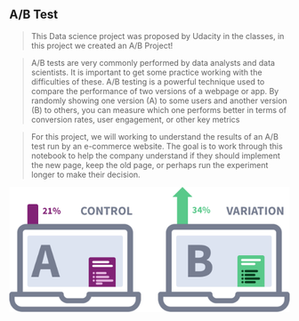 ## A/B Test

> This Data science project was proposed by Udacity in the classes, in this project we created an A/B Project!

> A/B tests are very commonly performed by data analysts and data scientists. It is important to get some practice working with the difficulties of these. A/B testing is a powerful technique used to compare the performance of two versions of a webpage or app. By randomly showing one version (A) to some users and another version (B) to others, you can measure which one performs better in terms of conversion rates, user engagement, or other key metrics

> For this project, we will working to understand the results of an A/B test run by an e-commerce website. The goal is to work through this notebook to help the company understand if they should implement the new page, keep the old page, or perhaps run the experiment longer to make their decision.

![alt text](AB_test.png "AB_test")

